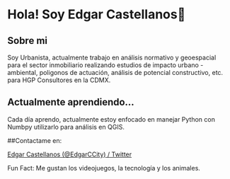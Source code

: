# Hola! Soy Edgar Castellanos👋

## Sobre mi

Soy Urbanista, actualmente trabajo en análisis normativo y geoespacial para el sector inmobiliario realizando estudios de impacto urbano - ambiental, poligonos de actuación, análisis de potencial constructivo, etc. para HGP Consultores en la CDMX. 

## Actualmente aprendiendo...

Cada día aprendo, actualmente estoy enfocado en manejar Python con Numbpy utilizarlo para análisis en QGIS.

##Contactame en: 

[Edgar Castellanos (@EdgarCCity) / Twitter](https://twitter.com/EdgarCCity)



Fun Fact: Me gustan los videojuegos, la tecnología y los animales.



<!--
**SoyEdgarC/SoyEdgarC** is a ✨ _special_ ✨ repository because its `README.md` (this file) appears on your GitHub profile.

Here are some ideas to get you started:

- 🔭 I’m currently working on ...
- 🌱 I’m currently learning ...
- 👯 I’m looking to collaborate on ...
- 🤔 I’m looking for help with ...
- 💬 Ask me about ...
- 📫 How to reach me: ...
- 😄 Pronouns: ...
- ⚡ Fun fact: ...
-->
